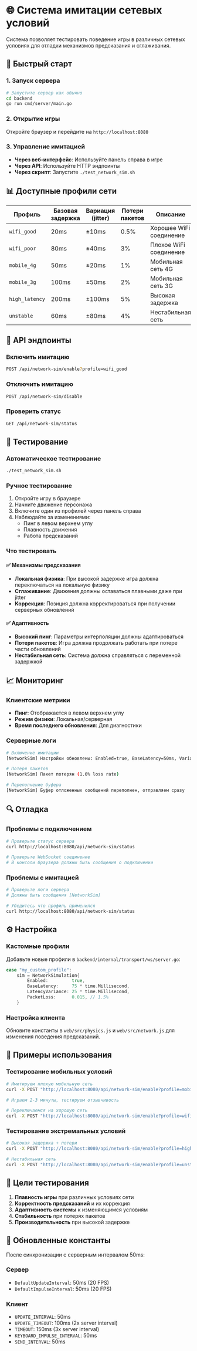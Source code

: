 # 🌐 Система имитации сетевых условий

Система позволяет тестировать поведение игры в различных сетевых условиях для отладки механизмов предсказания и сглаживания.

## 🚀 Быстрый старт

### 1. Запуск сервера
```bash
# Запустите сервер как обычно
cd backend
go run cmd/server/main.go
```

### 2. Открытие игры
Откройте браузер и перейдите на `http://localhost:8080`

### 3. Управление имитацией
- **Через веб-интерфейс**: Используйте панель справа в игре
- **Через API**: Используйте HTTP эндпоинты
- **Через скрипт**: Запустите `./test_network_sim.sh`

## 📊 Доступные профили сети

| Профиль | Базовая задержка | Вариация (jitter) | Потери пакетов | Описание |
|---------|------------------|-------------------|----------------|----------|
| `wifi_good` | 20ms | ±10ms | 0.5% | Хорошее WiFi соединение |
| `wifi_poor` | 80ms | ±40ms | 3% | Плохое WiFi соединение |
| `mobile_4g` | 50ms | ±20ms | 1% | Мобильная сеть 4G |
| `mobile_3g` | 100ms | ±50ms | 2% | Мобильная сеть 3G |
| `high_latency` | 200ms | ±100ms | 5% | Высокая задержка |
| `unstable` | 60ms | ±80ms | 4% | Нестабильная сеть |

## 🔧 API эндпоинты

### Включить имитацию
```bash
POST /api/network-sim/enable?profile=wifi_good
```

### Отключить имитацию
```bash
POST /api/network-sim/disable
```

### Проверить статус
```bash
GET /api/network-sim/status
```

## 🧪 Тестирование

### Автоматическое тестирование
```bash
./test_network_sim.sh
```

### Ручное тестирование
1. Откройте игру в браузере
2. Начните движение персонажа
3. Включите один из профилей через панель справа
4. Наблюдайте за изменениями:
   - Пинг в левом верхнем углу
   - Плавность движения
   - Работа предсказаний

### Что тестировать

#### ✅ Механизмы предсказания
- **Локальная физика**: При высокой задержке игра должна переключаться на локальную физику
- **Сглаживание**: Движения должны оставаться плавными даже при jitter
- **Коррекция**: Позиция должна корректироваться при получении серверных обновлений

#### ✅ Адаптивность
- **Высокий пинг**: Параметры интерполяции должны адаптироваться
- **Потери пакетов**: Игра должна продолжать работать при потере части обновлений
- **Нестабильная сеть**: Система должна справляться с переменной задержкой

## 📈 Мониторинг

### Клиентские метрики
- **Пинг**: Отображается в левом верхнем углу
- **Режим физики**: Локальная/серверная
- **Время последнего обновления**: Для диагностики

### Серверные логи
```bash
# Включение имитации
[NetworkSim] Настройки обновлены: Enabled=true, BaseLatency=50ms, Variance=20ms, PacketLoss=1.00%

# Потеря пакетов
[NetworkSim] Пакет потерян (1.0% loss rate)

# Переполнение буфера
[NetworkSim] Буфер отложенных сообщений переполнен, отправляем сразу
```

## 🔍 Отладка

### Проблемы с подключением
```bash
# Проверьте статус сервера
curl http://localhost:8080/api/network-sim/status

# Проверьте WebSocket соединение
# В консоли браузера должны быть сообщения о подключении
```

### Проблемы с имитацией
```bash
# Проверьте логи сервера
# Должны быть сообщения [NetworkSim]

# Убедитесь что профиль применился
curl http://localhost:8080/api/network-sim/status
```

## ⚙️ Настройка

### Кастомные профили
Добавьте новые профили в `backend/internal/transport/ws/server.go`:

```go
case "my_custom_profile":
    sim = NetworkSimulation{
        Enabled:         true,
        BaseLatency:     75 * time.Millisecond,
        LatencyVariance: 25 * time.Millisecond,
        PacketLoss:      0.015, // 1.5%
    }
```

### Настройка клиента
Обновите константы в `web/src/physics.js` и `web/src/network.js` для изменения поведения предсказаний.

## 📝 Примеры использования

### Тестирование мобильных условий
```bash
# Имитируем плохую мобильную сеть
curl -X POST "http://localhost:8080/api/network-sim/enable?profile=mobile_3g"

# Играем 2-3 минуты, тестируем отзывчивость

# Переключаемся на хорошую сеть
curl -X POST "http://localhost:8080/api/network-sim/enable?profile=wifi_good"
```

### Тестирование экстремальных условий
```bash
# Высокая задержка + потери
curl -X POST "http://localhost:8080/api/network-sim/enable?profile=high_latency"

# Нестабильная сеть
curl -X POST "http://localhost:8080/api/network-sim/enable?profile=unstable"
```

## 🎯 Цели тестирования

1. **Плавность игры** при различных условиях сети
2. **Корректность предсказаний** и их коррекция
3. **Адаптивность системы** к изменяющимся условиям
4. **Стабильность** при потерях пакетов
5. **Производительность** при высокой задержке

## 🔄 Обновленные константы

После синхронизации с серверным интервалом 50ms:

### Сервер
- `DefaultUpdateInterval`: 50ms (20 FPS)
- `DefaultImpulseInterval`: 50ms (20 FPS)

### Клиент
- `UPDATE_INTERVAL`: 50ms
- `UPDATE_TIMEOUT`: 100ms (2x server interval)
- `TIMEOUT`: 150ms (3x server interval)
- `KEYBOARD_IMPULSE_INTERVAL`: 50ms
- `SEND_INTERVAL`: 50ms 